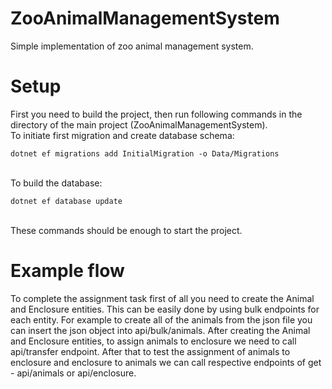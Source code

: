 # ZooAnimalManagementSystem
Simple implementation of zoo animal management system.
# Setup
First you need to build the project, then run following commands in the directory of the main project (ZooAnimalManagementSystem).
<br>
To initiate first migration and create database schema:
```
dotnet ef migrations add InitialMigration -o Data/Migrations
```
<br>
To build the database:

```
dotnet ef database update
```
<br>
These commands should be enough to start the project.

# Example flow

To complete the assignment task first of all you need to create the Animal and Enclosure entities. This can be easily done by using bulk endpoints for each entity.
For example to create all of the animals from the json file you can insert the json object into api/bulk/animals. After creating the Animal and Enclosure entities, to assign animals to enclosure we need to call api/transfer endpoint. After that to test the assignment of animals to enclosure and enclosure to animals we can call respective endpoints of get - api/animals or api/enclosure.


